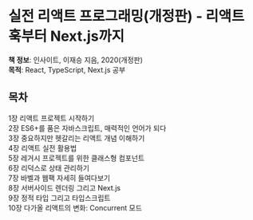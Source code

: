 # 실전 리액트 프로그래밍(개정판) - 리액트 훅부터 Next.js까지
**책 정보**: 인사이트, 이재승 지음, 2020(개정판)   
**목적**: React, TypeScript, Next.js 공부

## 목차
1장 리액트 프로젝트 시작하기   
2장 ES6+를 품은 자바스크립트, 매력적인 언어가 되다   
3장 중요하지만 헷갈리는 리액트 개념 이해하기   
4장 리액트 실전 활용법   
5장 레거시 프로젝트를 위한 클래스형 컴포넌트   
6장 리덕스로 상태 관리하기   
7장 바벨과 웹팩 자세히 들여다보기   
8장 서버사이드 렌더링 그리고 Next.js   
9장 정적 타입 그리고 타입스크립트   
10장 다가올 리액트의 변화: Concurrent 모드   